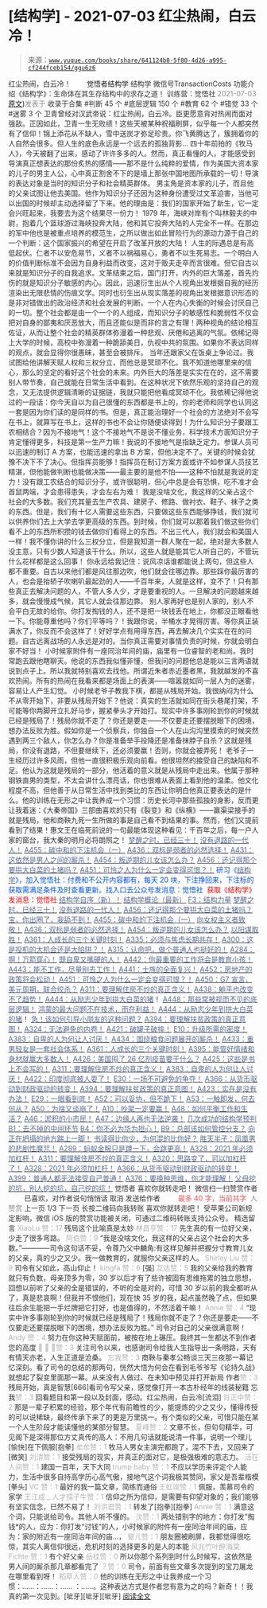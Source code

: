 # [结构学] - 2021-07-03 红尘热闹，白云冷！

> 来源：[`www.yuque.com/books/share/641124b8-5f80-4d26-a995-cf244fceb154/ggu6z6`](https://www.yuque.com/books/share/641124b8-5f80-4d26-a995-cf244fceb154/ggu6z6)

<ne-p id="520f42f3293818f927861ebbd5b15da4_p_0" data-lake-id="520f42f3293818f927861ebbd5b15da4_p_0"><ne-text id="u93e38948" style="color: rgb(51, 51, 51);">红尘热闹，白云冷！</ne-text></ne-p> <ne-p id="fdcf1675bcb22cd400b912ce91467c06" data-lake-id="fdcf1675bcb22cd400b912ce91467c06"><ne-text id="u0e02b197" ne-fontsize="12" style="color: rgb(255, 255, 255);">原创</ne-text><ne-text id="ufd4fb04e" ne-fontsize="14">觉悟者</ne-text><ne-text id="u2f5a7e17" ne-fontsize="14">结构学</ne-text></ne-p> <ne-p id="88a5de47ecf808bd52c6c67ebd8aa04f" data-lake-id="88a5de47ecf808bd52c6c67ebd8aa04f"><ne-text id="u0f096fe6" ne-fontsize="14" ne-bold="true" style="color: rgb(51, 51, 51);">结构学</ne-text></ne-p> <ne-p id="96d5422ac710a57130a236dba255f62e" data-lake-id="96d5422ac710a57130a236dba255f62e"><ne-text id="u0d457d01" ne-fontsize="14" style="color: rgb(51, 51, 51);">微信号</ne-text><ne-text id="u1f6e506d" ne-fontsize="14" style="color: rgb(51, 51, 51);">TransactionCosts</ne-text></ne-p> <ne-p id="3904be30d71b7275fd6dc577da3cab6a" data-lake-id="3904be30d71b7275fd6dc577da3cab6a"><ne-text id="uaf566292" ne-fontsize="14" style="color: rgb(51, 51, 51);">功能介绍</ne-text><ne-text id="u2de9e3f1" ne-fontsize="14" style="color: rgb(51, 51, 51);">《结构学》：生命体在其生存结构中的求存之道！ 训练营：觉悟社</ne-text></ne-p> <ne-p id="1928622b450b903be51f8e2c25ae2fb3" data-lake-id="1928622b450b903be51f8e2c25ae2fb3"><ne-text id="u24841b1b" style="color: rgb(140, 140, 140);">2021-07-03</ne-text>[<ne-text id="ue46ed0bc" ne-fontsize="14">原文</ne-text>](https://mp.weixin.qq.com/s?__biz=MzIzMDYwOTM0Mg==&mid=2247485933&idx=1&sn=4af8cce96455187fa44766d7ebc13564&chksm=e8b1913cdfc6182a4c8b93420cc1ebd02213e3404a8011d657068812a5709db7f5ec7a4463a3#rd))<ne-text id="ubc5f0ec2" ne-fontsize="14" style="color: rgb(140, 140, 140);">发表于</ne-text></ne-p> <ne-p id="4041990b215a5fa74c6abe6398586466" data-lake-id="4041990b215a5fa74c6abe6398586466"><ne-text id="u280ec8cb" style="color: rgb(51, 51, 51);">收录于合集</ne-text></ne-p> <ne-p id="745397a3a1cae686900fa75b40baa00d" data-lake-id="745397a3a1cae686900fa75b40baa00d"><ne-text id="uc7be68db" style="color: rgb(51, 51, 51);">#判断 45 个</ne-text></ne-p> <ne-p id="9ba857755da535d52c6c53153b11f17a" data-lake-id="9ba857755da535d52c6c53153b11f17a"><ne-text id="uf6f21a15" style="color: rgb(51, 51, 51);">#底层逻辑 150 个</ne-text></ne-p> <ne-p id="7f6ac71641c7265739a89a3b75ba21c0" data-lake-id="7f6ac71641c7265739a89a3b75ba21c0"><ne-text id="u5f2381ab" style="color: rgb(51, 51, 51);">#教育 62 个</ne-text></ne-p> <ne-p id="8577f45f3d32723ebfa40dac27d2aff5" data-lake-id="8577f45f3d32723ebfa40dac27d2aff5"><ne-text id="ub98a654b" style="color: rgb(51, 51, 51);">#错觉 33 个</ne-text></ne-p> <ne-p id="8f66217c554dfefdc33e0000d5f8a4b4" data-lake-id="8f66217c554dfefdc33e0000d5f8a4b4"><ne-text id="ub0f11b92" style="color: rgb(51, 51, 51);">#迷雾 3 个</ne-text></ne-p> <ne-p id="cc2fa1a06fb2fbe731dc05caf23a2f18" data-lake-id="cc2fa1a06fb2fbe731dc05caf23a2f18"><ne-text id="ucc5dee86" style="color: rgb(47, 48, 52);">卫青曾经对汉武帝说：红尘热闹，白云冷。臣更愿意背对热闹而面对强敌。正因如此，卫青一生无败绩！这些天被某种祝福刷屏，似乎每一个人都突然有了信仰！锦上添花从不缺人，雪中送炭才弥足珍贵。你飞黄腾达了，簇拥着你的人自然会很多。但人生的底色永远是一个远去的孤独背影…</ne-text></ne-p> <ne-p id="d13d127245e29d8377c78a79cfd55678" data-lake-id="d13d127245e29d8377c78a79cfd55678"><ne-text id="ub2dd8842" style="color: rgb(47, 48, 52);">四十年前拍的《</ne-text><ne-text id="u5f19efc6" style="color: rgb(51, 51, 51);">牧马人</ne-text><ne-text id="u2cdae671" style="color: rgb(47, 48, 52);">》，今天被翻了出来，感动了许许多多的人。然而，真正看懂的人，才能感受到导演真正想表达的那份炙热的感情——那不是什么纯粹的爱情，作为美国大资本家的儿子的男主人公，心中真正割舍不下的是墙上那张中国地图所承载的一切！导演的表达对象是当时的知识分子和社会精英群体。</ne-text></ne-p> <ne-p id="099808492b5a0706d59ab9e8de1b3c77" data-lake-id="099808492b5a0706d59ab9e8de1b3c77"><ne-text id="u92c37e95" style="color: rgb(47, 48, 52);">男主角是资本家的儿子，而且他的父亲试图让他去美国。他作为知识分子还因为这种身份遭受过文革迫害，当他可以出国的时候却主动选择留了下来。他的理由是：我们的国家开始了新生，它一定会兴旺起来，我要去为这个结果尽一份力！</ne-text></ne-p> <ne-p id="ca8ddc56db3d5afbf0d8a717a01987db" data-lake-id="ca8ddc56db3d5afbf0d8a717a01987db"><ne-text id="uc89d0b08" style="color: rgb(47, 48, 52);">1979 年，海峡对岸有个叫林毅夫的中尉，抱着几个篮球游过海峡投奔大陆，他和其它投奔大陆的人完全不一样。在那边的军中他也是被重点培养的模范生，之所以做出如此冒险行为的源动力源于自己的一个判断：这个国家振兴的希望在开启了改革开放的大陆！</ne-text></ne-p> <ne-p id="2d7a6b809312100fcaf263cc428ca367" data-lake-id="2d7a6b809312100fcaf263cc428ca367"><ne-text id="u8cb34ecc" style="color: rgb(47, 48, 52);">人生的际遇总是有高低起伏。仁者不以安危易节，义者不以祸福易心，勇者不以生死易志。一个明白人的价值判断标准不会因为自身利益而改变，这对于贩夫走卒而言很难。但它自古以来就是知识分子的自我追求。文革结束之后，国门打开，内外的巨大落差，首先灼伤的就是知识分子敏感的内心。因此，迅速衍生出从个人视角出发根据自我的经历渲染出无限悲情的伤痕文学。同时也衍生出从现实落差的视角出发根据意识形态的是非对错做出的政治经济和社会发展的判断。一个人在内心失衡的时候会讨厌自己的一切。整个社会都是由一个一个的人组成，而知识分子的敏感性和脆弱性不仅会把对自身的鄙夷和厌恶放大，而且还能似是而非的言之有理！两种视角的结论相互佐证，从而让整个社会的精英群体弥漫着一种悲观、厌倦和逃离的气氛。依稀记得上大学的时候，高校中弥漫着一种跪舔美日，仇视中共的氛围。如果你不表达同样的观点，就会显得你很愚昧，甚至会被排斥。</ne-text></ne-p> <ne-p id="996d0bc2d33f578aade9a5c4ceefa17f" data-lake-id="996d0bc2d33f578aade9a5c4ceefa17f"><ne-text id="u957d02de" style="color: rgb(47, 48, 52);">当年还跟家父在饭桌上争论过。我试图给他讲解天赋人权和三权分立，而他总是冥顽不化。我不知道他哪里来的信心，那么的坚定的看好这个社会的未来。内外巨大的落差是实实在在的，这不需要别人带节奏，自己就能在日常生活中看到。在这种状况下依然乐观的坚持自己的观念，又无法提供逻辑清晰的证据链，我就只能把他看成冥顽不化。我依稀记得他说过的一段话：你今天自以为自己很懂的东西都是书上的，你的老师和同学也认同这一套是因为你们读的是同样的书。但是，真正能治理好一个社会的方法绝对不会写在书上，就算写在书上，这样的书也不会让你随便读得到！为什么知识分子要跟工农相结合？因为不接地气！这个不接地气不是说不懂业务，科学技术方面知识分子肯定懂得更多，科技是第一生产力嘛！我说的不接地气是指缺乏定力。参谋人员可以迅速的制订 A 方案，也能迅速的拿出 B 方案，但他决定不了。关键的时候会犹豫不决下不了决心。但指挥员能够！指挥员在制订方案方面或许不如参谋人员技艺精湛，但他能做判断也能做决策——最主要的是他不怕——这种不怕就是我说的定力！没有跟工农结合的知识分子，或许很聪明，但心中总是会有恐惧，吃不准才会首鼠两端，才会患得患失，才会左右为难！</ne-text></ne-p> <ne-p id="b3e726dc13edaf7ea1a60e273555a11d" data-lake-id="b3e726dc13edaf7ea1a60e273555a11d"><ne-text id="u8e468d6d" style="color: rgb(47, 48, 52);">我是没啥文化，我这样的父亲占这个社会的大多数。我们充其量去生产农具、建房子、修路、做衬衣、鞋子、袜子之类的东西。但是，我们有十亿人需要这些东西，只要做这些东西能够挣钱，我们就可以供养你们去上大学去学更高级的东西。到时候，你们就可以那着我们做这些你们看不上的东西所积攒的钱去做你们看得上的东西。不出三代人，我们就会和美国人一样！我不懂你讲的什么三权分立，但是我知道一群人聚在一起，绝对是大多数人没主意，只有少数人知道该干什么。所以，这些人就是能其它人听自己的，不管玩什么花样都是这么回事！</ne-text></ne-p> <ne-p id="5eed12f442bf465f09a5029590cf082b" data-lake-id="5eed12f442bf465f09a5029590cf082b"><ne-text id="u7a318dd0" style="color: rgb(47, 48, 52);">你永远给我记住：说风凉话谁都能说上两句，但这些人都不重要。自古以来他们都是风往那边吹，他们就会往哪边靠。那些踩你最厉害的人，也会是抬轿子吹喇叭最起劲的人——千百年来，人就是这样，变不了！只有那些真正去解决问题的人，不管人多人少，才是要重视的人。一旦解决的问题越来越多，就会慢慢成气候，其它人就会往那边靠。</ne-text></ne-p> <ne-p id="2cf0e5cab8680efc97220aaee12e082c" data-lake-id="2cf0e5cab8680efc97220aaee12e082c"><ne-text id="u0d44d296" style="color: rgb(47, 48, 52);">别人家再好也是别人家的，别人不会平白无故的给你。你打发掏钱的人，还不是把一块钱丢在地上，你都没正眼看他一下。你能尊重他吗？你们平等吗？！我跟你说，半桶水才晃得厉害。等你真正装满水了，你反而不会这样了！好好学点有用得东西，再去解决几个实实在在的问题。自古远离战场的人永远是对的。当你真正需要对事情负责的时候，你就会明白家不好当！</ne-text></ne-p> <ne-p id="fd432d4a33e032132190297f7a7d3eb6" data-lake-id="fd432d4a33e032132190297f7a7d3eb6"><ne-text id="u97f7052f" style="color: rgb(47, 48, 52);">小时候家附件有一座同治年间的庙，庙里有一位睿智的老和尚。我时常跑去跟他瞎聊天。他说的东西我似懂非懂，但我问的问题他总是能以三言两语就说到点子上。所以我就特别喜欢去找他。所谓近朱者赤近墨者黑，我就越发的不喜欢热闹。所有的热闹在我看来都是场面上的表演——喧嚣就如同一层人为的迷雾，容易让人产生幻觉。</ne-text></ne-p> <ne-p id="9484b8dfdcf3cb961d23e35fdade9d97" data-lake-id="9484b8dfdcf3cb961d23e35fdade9d97"><ne-text id="ue2c5f679" style="color: rgb(47, 48, 52);">小时候老爷子教我下棋，都是从残局开始。我很纳闷为什么不从零开始下，非要从残局开始下？他说：真实的生活就如同在街头巷尾打架，不可能等你两脚开立扎好马步，握紧拳头才开始打。现实中许多事刚轮到你的时候就已经是残局了！残局你就不走了？你还是要走——不仅要走还要摆脱眼下的困境，想办法反败为胜。假如你是一个侦察兵，你独自一个人在山沟沟里摸索的时候突然遇到两三个敌人，你怎么办？你是准备举手投降还是准备抹脖子自杀？这就是残局，你没有退路，不但要继续下，还必须要赢！否则，你就会被弄死！</ne-text></ne-p> <ne-p id="c16b49b1c00517702b937ee011124556" data-lake-id="c16b49b1c00517702b937ee011124556"><ne-text id="u677e5656" style="color: rgb(47, 48, 52);">老爷子一生经历过许多风雨，但他一直很积极乐观向前看。他很坦然的接受自己的缺陷和不足。他认为这就是残局的一部分，他活着的意义就是从残局中走出来。他属于那种钢铁直男的类型，不太会讲什么漂亮话，你也很难从表面上看到他的温柔。他文化程度不高，但他善于从日常生活中找到类比的东西让你明白他真正要表达的是什么。他的训练在无形之中让我养成一个习惯：历史长河中那些孤独的身影，反而更让我着迷：《大秦帝国》三部曲喜欢的只有《裂变》和《纵横》——赢渠梁接手的就是残局，他和商鞅九死一生所做的事是自己看不到结果的事。然而，他们又提前看到了结果！惠文王在临死前说的一句最能体现这种看见：千百年之后，每一户人家的窗台，我大秦的明月必将朗照之！</ne-text></ne-p> <ne-p id="3b14053ad07e8d522006eefaf1a6814f" data-lake-id="3b14053ad07e8d522006eefaf1a6814f">[<ne-text id="ue0350f00" ne-bold="true" style="color: rgb(87, 107, 149);">梦醒之时，已经三十！</ne-text>](http://mp.weixin.qq.com/s?__biz=MzIzMDYwOTM0Mg==&mid=2247484378&idx=1&sn=e3a058584a13d7a5267315113964280d&chksm=e8b19b0bdfc6121df4af4b77d2d826fd0f4132ccfdee48132ce8cf86eb1ba45b898be83d1dc7&scene=21#wechat_redirect)</ne-p> <ne-p id="4bccba2eb9c202aba6d59071865ce1e3" data-lake-id="4bccba2eb9c202aba6d59071865ce1e3">[<ne-text id="u8f0deb05" ne-bold="true" style="color: rgb(87, 107, 149);">没有退路的一代人！</ne-text>](http://mp.weixin.qq.com/s?__biz=MzAxNDk1NjI2Mw==&mid=2247486533&idx=1&sn=a0d5cce0656aad467148e0642eb85a00&chksm=9b8a2fcdacfda6db79857186e953a089baf1fb678b2b071cf101c5a26e7fb9768474c94243ca&scene=21#wechat_redirect)</ne-p> <ne-p id="17611f14ac643fd5af8086667f1da2d4" data-lake-id="17611f14ac643fd5af8086667f1da2d4">[<ne-text id="u5808fbfb" ne-bold="true" style="color: rgb(87, 107, 149);">A455：碳中和的下注机会（一）</ne-text>](http://mp.weixin.qq.com/s?__biz=MzIzMDYwOTM0Mg==&mid=2247485919&idx=1&sn=d22bc163774f121a3160c796b79c6e08&chksm=e8b1910edfc61818826929c8e3c58a2edb1e0b113dbda69b8d69d154b36814292142f6602b56&scene=21#wechat_redirect)</ne-p> <ne-p id="21d3900ec5c6a907205a867e72ff861e" data-lake-id="21d3900ec5c6a907205a867e72ff861e">[<ne-text id="u5a33dc54" style="color: rgb(87, 107, 149);">A436：双标是弱者的必然选择！</ne-text>](http://mp.weixin.qq.com/s?__biz=MzIzMDYwOTM0Mg==&mid=2247485909&idx=1&sn=c64a96a6f11c7ff756ce005441035200&chksm=e8b19104dfc61812546950789d22fe83ba04b34c72337fb6dc6041ec4dfa6c2c9ec3005f80c5&scene=21#wechat_redirect)</ne-p> <ne-p id="e86247a881058c019ad8ff8bfffe8176" data-lake-id="e86247a881058c019ad8ff8bfffe8176">[<ne-text id="u076345a5" style="color: rgb(87, 107, 149);">A431：这依然是男人之间的厮杀！</ne-text>](http://mp.weixin.qq.com/s?__biz=MzIzMDYwOTM0Mg==&mid=2247485701&idx=1&sn=571c99a3870dffc7743e8eef31f21412&chksm=e8b191d4dfc618c29429d8a6ed6d0b9e7a8f0b9224aa332f9c996f4869c95ef44aabf3896670&scene=21#wechat_redirect)</ne-p> <ne-p id="a42a74c6a90bb968f704922d9ee69b26" data-lake-id="a42a74c6a90bb968f704922d9ee69b26">[<ne-text id="u0f3db957" style="color: rgb(87, 107, 149);">A454：叛逆期的儿女该怎么办？</ne-text>](http://mp.weixin.qq.com/s?__biz=MzIzMDYwOTM0Mg==&mid=2247485905&idx=1&sn=5bc216c1efbdd63a5427f2e8f14a05aa&chksm=e8b19100dfc61816cac6fa6803bd12ed6e4b5b17b041fe881287977fe3d5777be9be650b1929&scene=21#wechat_redirect)</ne-p> <ne-p id="cc4d3b46408067aa2ec3d033eee5fddf" data-lake-id="cc4d3b46408067aa2ec3d033eee5fddf">[<ne-text id="u11b0eebe" ne-bold="true" style="color: rgb(87, 107, 149);">A456：还记得那个要拱大白菜的土猪吗？</ne-text>](http://mp.weixin.qq.com/s?__biz=MzIzMDYwOTM0Mg==&mid=2247485924&idx=1&sn=b45719fc6478b23aed980b6a6247c001&chksm=e8b19135dfc61823995ba6365171503f43240830eb72900ab37722e8c862dca2e474964d3573&scene=21#wechat_redirect)</ne-p> <ne-p id="f26d0f75e843445f75752f653b801133" data-lake-id="f26d0f75e843445f75752f653b801133">[<ne-text id="u44c56479" ne-bold="true" style="color: rgb(87, 107, 149);">A451：可怜之人为什么一定会变得可恨？！</ne-text>](http://mp.weixin.qq.com/s?__biz=MzIzMDYwOTM0Mg==&mid=2247485857&idx=1&sn=75866aff662c66a186e00a3a47086161&chksm=e8b19170dfc6186673189998e7a84d6dde4c85002650674bfd113b5384ae24088f9a46fd11ae&scene=21#wechat_redirect)</ne-p> <ne-p id="b53770881356b78f13115845c1b58102" data-lake-id="b53770881356b78f13115845c1b58102"><ne-text id="ue4b6b3c2" ne-bold="true" style="color: rgb(0, 82, 255);">研习《</ne-text>[<ne-text id="u1c925ebb" ne-bold="true" style="color: rgb(87, 107, 149);">结构学</ne-text>](https://mp.weixin.qq.com/mp/appmsgalbum?action=getalbum&album_id=1318317199878225920&__biz=MzAxNDk1NjI2Mw==#wechat_redirect)<ne-text id="u06b15c46" ne-bold="true" style="color: rgb(0, 82, 255);">》，加入觉悟社：付费和不公开内容都有，每天 20 块，下注挣回来，下注标的获取需满足条件及时查看更新。</ne-text><ne-text id="uf01d2c1e" style="color: rgb(0, 82, 255);">找入口去公众号发消息：觉悟社 </ne-text></ne-p> <ne-p id="6af4fac0a19bd4fe6e96e87c5aa494e7" data-lake-id="6af4fac0a19bd4fe6e96e87c5aa494e7"><ne-text id="u22060553" style="color: rgb(255, 0, 0);">获取《结构学》发消息</ne-text><ne-text id="u0dba89c7" ne-bold="true" style="color: rgb(255, 0, 0);">：觉悟社</ne-text></ne-p>  <ne-p id="677eb278759e2f85a1734b2785a7ed9c" data-lake-id="677eb278759e2f85a1734b2785a7ed9c"><ne-card data-card-name="image" data-card-type="inline" id="qlG7O" data-event-boundary="card" style="color: rgb(51, 51, 51);"><ne-p id="6d166b5f671d9c0749bde2ad5765b5a5" data-lake-id="6d166b5f671d9c0749bde2ad5765b5a5">[<ne-text id="u3675e291" ne-bold="true" style="color: rgb(87, 107, 149);">结构学自序（新）！</ne-text>](http://mp.weixin.qq.com/s?__biz=MzIzMDYwOTM0Mg==&mid=2247485283&idx=1&sn=aa2b8554b8e5040f8f959636feaa06a3&chksm=e8b19fb2dfc616a430aa381b8da0815311244e694a69809cd92d0602ac34cfe5f1f419b3745e&scene=21#wechat_redirect)</ne-p> <ne-p id="2dded67ba210f899d54e672bac095798" data-lake-id="2dded67ba210f899d54e672bac095798">[<ne-text id="ue05d54fb" ne-bold="true" style="color: rgb(87, 107, 149);">结构学概论（最新）</ne-text>](http://mp.weixin.qq.com/s?__biz=MzAxNDk1NjI2Mw==&mid=2247485167&idx=1&sn=d5e962eff4a8e9770c83bc87d19d07f3&chksm=9b8a2567acfdac7154f7a62996dca874e5d186b44f3d120dcb633760318788c42d304e325313&scene=21#wechat_redirect)</ne-p> <ne-p id="530290c8dc431391fe2ed6176ca598e3" data-lake-id="530290c8dc431391fe2ed6176ca598e3">[<ne-text id="u3b118a5f" ne-bold="true" style="color: rgb(87, 107, 149);">F3：结构力量</ne-text>](http://mp.weixin.qq.com/s?__biz=MzAxNDk1NjI2Mw==&mid=2247484256&idx=1&sn=f10d9c530bfd6ea08b25d4bec657c13a&chksm=9b8a20e8acfda9fee057f2df26790f905c898132cac91d833d14e636edb00c20514d63189a88&scene=21#wechat_redirect)</ne-p> <ne-p id="d8c79a96c20832c6f7eb0dd1617fcced" data-lake-id="d8c79a96c20832c6f7eb0dd1617fcced">[<ne-text id="u98ee19ee" ne-bold="true" style="color: rgb(87, 107, 149);">梦醒之时，已经三十！</ne-text>](http://mp.weixin.qq.com/s?__biz=MzIzMDYwOTM0Mg==&mid=2247484378&idx=1&sn=e3a058584a13d7a5267315113964280d&chksm=e8b19b0bdfc6121df4af4b77d2d826fd0f4132ccfdee48132ce8cf86eb1ba45b898be83d1dc7&scene=21#wechat_redirect)</ne-p> <ne-p id="582c3596645615c6f5fd7e9b3eb0c2d6" data-lake-id="582c3596645615c6f5fd7e9b3eb0c2d6">[<ne-text id="ub827e666" ne-bold="true" style="color: rgb(87, 107, 149);">没有退路的一代人！</ne-text>](http://mp.weixin.qq.com/s?__biz=MzAxNDk1NjI2Mw==&mid=2247486533&idx=1&sn=a0d5cce0656aad467148e0642eb85a00&chksm=9b8a2fcdacfda6db79857186e953a089baf1fb678b2b071cf101c5a26e7fb9768474c94243ca&scene=21#wechat_redirect)</ne-p> <ne-p id="f465782036c567174a0a6f2f59ac44b6" data-lake-id="f465782036c567174a0a6f2f59ac44b6">[<ne-text id="u0e753fb0" ne-bold="true" style="color: rgb(87, 107, 149);">A456：还记得那个要拱大白菜的土猪吗？</ne-text>](http://mp.weixin.qq.com/s?__biz=MzIzMDYwOTM0Mg==&mid=2247485924&idx=1&sn=b45719fc6478b23aed980b6a6247c001&chksm=e8b19135dfc61823995ba6365171503f43240830eb72900ab37722e8c862dca2e474964d3573&scene=21#wechat_redirect)</ne-p> <ne-p id="4a372d7183adf1bbd12a79dc496042e1" data-lake-id="4a372d7183adf1bbd12a79dc496042e1">[<ne-text id="udcf79d9e" ne-bold="true" style="color: rgb(87, 107, 149);">宝，你出圈了，我舔不到！</ne-text>](http://mp.weixin.qq.com/s?__biz=MzIzMDYwOTM0Mg==&mid=2247485866&idx=1&sn=17021a896b92b688d8bc32f60a0cda2b&chksm=e8b1917bdfc6186d35480c2d07099ae79b8303c2ca16be1326f73779c3deab43245fb2e83fe7&scene=21#wechat_redirect)</ne-p> <ne-p id="79dccafa7b581e2ec700fb53ef612eb5" data-lake-id="79dccafa7b581e2ec700fb53ef612eb5">[<ne-text id="u92998a94" ne-bold="true" style="color: rgb(87, 107, 149);">A455：碳中和的下注机会（一）</ne-text>](http://mp.weixin.qq.com/s?__biz=MzIzMDYwOTM0Mg==&mid=2247485919&idx=1&sn=d22bc163774f121a3160c796b79c6e08&chksm=e8b1910edfc61818826929c8e3c58a2edb1e0b113dbda69b8d69d154b36814292142f6602b56&scene=21#wechat_redirect)</ne-p> <ne-p id="d5b11a503092477994b36a7a5da3a346" data-lake-id="d5b11a503092477994b36a7a5da3a346">[<ne-text id="u42b6ef2f" style="color: rgb(87, 107, 149);">向女权主义者致敬！</ne-text>](http://mp.weixin.qq.com/s?__biz=MzIzMDYwOTM0Mg==&mid=2247485914&idx=1&sn=cb260e0cec6b1e24661013278d412581&chksm=e8b1910bdfc6181d9f5f293493e2505dcec25647d0521d5ec62f92be5e32c04d0927583b6eb1&scene=21#wechat_redirect)</ne-p> <ne-p id="2da90619d0f411787653a1f71296b661" data-lake-id="2da90619d0f411787653a1f71296b661">[<ne-text id="uc98c259f" ne-bold="true" style="color: rgb(87, 107, 149);">A436：双标是弱者的必然选择！</ne-text>](http://mp.weixin.qq.com/s?__biz=MzIzMDYwOTM0Mg==&mid=2247485909&idx=1&sn=c64a96a6f11c7ff756ce005441035200&chksm=e8b19104dfc61812546950789d22fe83ba04b34c72337fb6dc6041ec4dfa6c2c9ec3005f80c5&scene=21#wechat_redirect)</ne-p> <ne-p id="f046b2163fbc090b313590824837c78c" data-lake-id="f046b2163fbc090b313590824837c78c">[<ne-text id="u5a674310" ne-bold="true" style="color: rgb(87, 107, 149);">A454：叛逆期的儿女该怎么办？</ne-text>](http://mp.weixin.qq.com/s?__biz=MzIzMDYwOTM0Mg==&mid=2247485905&idx=1&sn=5bc216c1efbdd63a5427f2e8f14a05aa&chksm=e8b19100dfc61816cac6fa6803bd12ed6e4b5b17b041fe881287977fe3d5777be9be650b1929&scene=21#wechat_redirect)</ne-p> <ne-p id="61895928161db0551958e71b71d3a46c" data-lake-id="61895928161db0551958e71b71d3a46c">[<ne-text id="u7afd3263" style="color: rgb(87, 107, 149);">以阳谋取胜！</ne-text>](http://mp.weixin.qq.com/s?__biz=MzIzMDYwOTM0Mg==&mid=2247485898&idx=1&sn=6bbdb42cc47c608648069f45e58facc9&chksm=e8b1911bdfc6180d7d00fe8bce77e4ffc5823575bcbd15a413e612eaf929d0ffa3ccff072672&scene=21#wechat_redirect)</ne-p> <ne-p id="d303ff112c0e33a98681037731f351d3" data-lake-id="d303ff112c0e33a98681037731f351d3">[<ne-text id="u355ea29e" ne-bold="true" style="color: rgb(87, 107, 149);">A361：人成长的三个关键时刻！</ne-text>](http://mp.weixin.qq.com/s?__biz=MzAxNDk1NjI2Mw==&mid=2247486472&idx=1&sn=8b46d73659ff81e3d7bd544e1718a94f&chksm=9b8a2f80acfda69601b059cb0180f8841eda098200c32c84ad6430bb8fbe33a9021fa7890344&scene=21#wechat_redirect)</ne-p> <ne-p id="38143297202890caad57b5e6fefc9b7f" data-lake-id="38143297202890caad57b5e6fefc9b7f">[<ne-text id="u349607c7" ne-bold="true" style="color: rgb(87, 107, 149);">A335：必须与焦虑长期共存！</ne-text>](http://mp.weixin.qq.com/s?__biz=MzIzMDYwOTM0Mg==&mid=2247485165&idx=1&sn=f3f0957c63fa549b288f00c8b117162e&chksm=e8b19e3cdfc6172a188000afd2b522144a04ba774169824cad2067d93b5365537ff0644f6b9f&scene=21#wechat_redirect)</ne-p> <ne-p id="2f6df9319694685dce75b75fdf0bb5aa" data-lake-id="2f6df9319694685dce75b75fdf0bb5aa">[<ne-text id="u2f4183ff" ne-bold="true" style="color: rgb(87, 107, 149);">A300：这是投机的大机会还是大陷阱？！</ne-text>](http://mp.weixin.qq.com/s?__biz=MzIzMDYwOTM0Mg==&mid=2247484882&idx=1&sn=b103029f41e3aede94e1a45d035cd9ac&chksm=e8b19d03dfc614153863f37ca3f9204b451e2c02ad5ca8680c120e2458e628e5329c76b2d42c&scene=21#wechat_redirect)</ne-p> <ne-p id="4dce4e743f7e39b773421247a2d58738" data-lake-id="4dce4e743f7e39b773421247a2d58738">[<ne-text id="u9c227cbc" style="color: rgb(87, 107, 149);">A315：认命吧，做个普通人也挺好的！</ne-text>](http://mp.weixin.qq.com/s?__biz=MzIzMDYwOTM0Mg==&mid=2247485008&idx=1&sn=bcaf70c42d4676c8f69de9f9ead1e495&chksm=e8b19e81dfc617973ba40200519407186760e32843fc6f379020da6160b0ba89870dadcae5fa&scene=21#wechat_redirect)</ne-p> <ne-p id="163648ed72029c843872044ffdc1a83e" data-lake-id="163648ed72029c843872044ffdc1a83e">[<ne-text id="u64eb5048" ne-bold="true" style="color: rgb(87, 107, 149);">A284：啊！万箭穿心！</ne-text>](http://mp.weixin.qq.com/s?__biz=MzAxNDk1NjI2Mw==&mid=2247486135&idx=1&sn=e950149b9b9147e9199cfc6093605950&chksm=9b8a293facfda029419b911d4b4fa91c73bbaf695b206df2cf15124d843f4bf4b80673baa394&scene=21#wechat_redirect)</ne-p> <ne-p id="0c63034abbaf06e2e9eba8be25bbcc33" data-lake-id="0c63034abbaf06e2e9eba8be25bbcc33">[<ne-text id="u13cdf926" style="color: rgb(87, 107, 149);">既自卑又嘴硬的人！</ne-text>](http://mp.weixin.qq.com/s?__biz=MzIzMDYwOTM0Mg==&mid=2247485900&idx=1&sn=83acf7157f70f8b8c8273b219807a94d&chksm=e8b1911ddfc6180be47d50c72991aa419968bafed332484fd251732e325037be0b449e32378d&scene=21#wechat_redirect)</ne-p> <ne-p id="53bf66f9be5becf9d3d024b750439fd1" data-lake-id="53bf66f9be5becf9d3d024b750439fd1">[<ne-text id="u34d1f953" ne-bold="true" style="color: rgb(87, 107, 149);">A442：你最重要的工作将会是教育小孩！</ne-text>](http://mp.weixin.qq.com/s?__biz=MzIzMDYwOTM0Mg==&mid=2247485779&idx=1&sn=f153b62e5332b3f7782e66397b484a64&chksm=e8b19182dfc61894b905635022963da04b534bd84752f0ae4864b60e4655fc22db99841ce47c&scene=21#wechat_redirect)</ne-p> <ne-p id="a9e73726f46422d119e563ca477ad2b4" data-lake-id="a9e73726f46422d119e563ca477ad2b4">[<ne-text id="u1bf9941b" ne-bold="true" style="color: rgb(87, 107, 149);">A443：能不工作，尽量别去工作！</ne-text>](http://mp.weixin.qq.com/s?__biz=MzIzMDYwOTM0Mg==&mid=2247485773&idx=1&sn=53ef33f06482c86688f789e66dc60694&chksm=e8b1919cdfc6188ae7e40e10857a7661c927157293a294000b30c49c7699d210248718ea9315&scene=21#wechat_redirect)</ne-p> <ne-p id="d754318bcb46dd6e979160635834cf39" data-lake-id="d754318bcb46dd6e979160635834cf39">[<ne-text id="ud8b7893d" ne-bold="true" style="color: rgb(87, 107, 149);">A441：士族的全面复兴！</ne-text>](http://mp.weixin.qq.com/s?__biz=MzIzMDYwOTM0Mg==&mid=2247485889&idx=1&sn=471645e27827f7e022e91d5f71b65056&chksm=e8b19110dfc61806d3c5802396a2a46b1482e16021d034ff9b80e4c2ac2deb463a92ef7de171&scene=21#wechat_redirect)</ne-p> <ne-p id="d9ec0ac69744cb58847344a71c4c8f44" data-lake-id="d9ec0ac69744cb58847344a71c4c8f44">[<ne-text id="u1b46ed1a" ne-bold="true" style="color: rgb(87, 107, 149);">A452：房地产的政策将会松动！</ne-text>](http://mp.weixin.qq.com/s?__biz=MzIzMDYwOTM0Mg==&mid=2247485878&idx=1&sn=4734a99c9336a27d5f802e5ba2495648&chksm=e8b19167dfc618718c2197c8c2b5ad15d0750193a5007806c490b9daf505f1b36f08c5f4d574&scene=21#wechat_redirect)</ne-p> <ne-p id="80ce40f8cf1d5c921827a07454b86c90" data-lake-id="80ce40f8cf1d5c921827a07454b86c90">[<ne-text id="uc6b2a3e7" ne-bold="true" style="color: rgb(87, 107, 149);">A451：可怜之人为什么一定会变得可恨？！</ne-text>](http://mp.weixin.qq.com/s?__biz=MzIzMDYwOTM0Mg==&mid=2247485857&idx=1&sn=75866aff662c66a186e00a3a47086161&chksm=e8b19170dfc6186673189998e7a84d6dde4c85002650674bfd113b5384ae24088f9a46fd11ae&scene=21#wechat_redirect)</ne-p> <ne-p id="1a897cde09955cf0a52b97a05155d5a3" data-lake-id="1a897cde09955cf0a52b97a05155d5a3">[<ne-text id="ua7903b93" ne-bold="true" style="color: rgb(87, 107, 149);">A450：G7 宣言，美元周期，联合绞杀？</ne-text>](http://mp.weixin.qq.com/s?__biz=MzIzMDYwOTM0Mg==&mid=2247485852&idx=1&sn=7b9112d33031e09eae8e3591a6813a3f&chksm=e8b1914ddfc6185b5b91dfd07067729c91349366d409edca7395f9bb3f2fceb656e9e4be6a6f&scene=21#wechat_redirect)</ne-p> <ne-p id="3d7e1cb093491f510d9e43f5e2f6249e" data-lake-id="3d7e1cb093491f510d9e43f5e2f6249e">[<ne-text id="u791a40ac" ne-bold="true" style="color: rgb(87, 107, 149);">A311：要理解住房不炒的真正含义！</ne-text>](http://mp.weixin.qq.com/s?__biz=MzIzMDYwOTM0Mg==&mid=2247484959&idx=1&sn=090583ec50bfd9febec1de463c2672f6&chksm=e8b19ecedfc617d8629080f6745c8de013cfe875de26eef6767b2d5c10782650223ed15f807b&scene=21#wechat_redirect)</ne-p> <ne-p id="a2c72cc2b835be382dc1575876773fc5" data-lake-id="a2c72cc2b835be382dc1575876773fc5">[<ne-text id="u751a5288" ne-bold="true" style="color: rgb(87, 107, 149);">A438：躺平也改变不了趋势！</ne-text>](http://mp.weixin.qq.com/s?__biz=MzIzMDYwOTM0Mg==&mid=2247485741&idx=1&sn=4bf64e053a2548715f7fb81cf973ee72&chksm=e8b191fcdfc618ea8427f2c46f7ec4bf26efa65780bcdee6666dc8ed6125843d4c3c0b8d2bf1&scene=21#wechat_redirect)</ne-p> <ne-p id="fc2754f367c043fca93e0a772231d12f" data-lake-id="fc2754f367c043fca93e0a772231d12f">[<ne-text id="uc7ca85ab" ne-bold="true" style="color: rgb(87, 107, 149);">A444：从励志少年到拱大白菜的猪</ne-text>](http://mp.weixin.qq.com/s?__biz=MzIzMDYwOTM0Mg==&mid=2247485806&idx=1&sn=d1f7b749b1abe92999db36c5e691e40a&chksm=e8b191bfdfc618a9f3080b2efea187d6757120f005b9310e5ec1af65d028bc67b6f5f864b0c9&scene=21#wechat_redirect)<ne-text id="u45380093" ne-fontsize="13" style="color: rgb(53, 53, 53);">！</ne-text></ne-p> <ne-p id="e53f8b48c7f56af730f43ad9bf33ee1b" data-lake-id="e53f8b48c7f56af730f43ad9bf33ee1b">[<ne-text id="ua838ebfa" ne-bold="true" style="color: rgb(87, 107, 149);">A448：那些常被视而不见的底层逻辑！</ne-text>](http://mp.weixin.qq.com/s?__biz=MzIzMDYwOTM0Mg==&mid=2247485830&idx=1&sn=42c85288382aacb54ef38302b619e934&chksm=e8b19157dfc61841033aa2c778fc461dd05cf91d24f4ecdc3c8e812d94251607fdb69912c08f&scene=21#wechat_redirect)</ne-p> <ne-p id="8c4ae7d6c0d6f5616f80a8b0941d1846" data-lake-id="8c4ae7d6c0d6f5616f80a8b0941d1846">[<ne-text id="u51fb9abe" style="color: rgb(87, 107, 149);">鸿蒙的最大问题不在技术，而在利益！</ne-text>](http://mp.weixin.qq.com/s?__biz=MzAxNDk1NjI2Mw==&mid=2247486796&idx=1&sn=591a27187f4cab2eee82aa35a701f128&chksm=9b8a2ec4acfda7d290f902d59d9917a34699da82a8db28c9d3fd970adeb01687a3d72a55512c&scene=21#wechat_redirect)</ne-p> <ne-p id="7f676e14b56e6a4bc18b0bf4c1fc07c5" data-lake-id="7f676e14b56e6a4bc18b0bf4c1fc07c5">[<ne-text id="u47a4714f" ne-bold="true" style="color: rgb(87, 107, 149);">A444：从励志少年到拱大白菜的猪</ne-text>](http://mp.weixin.qq.com/s?__biz=MzIzMDYwOTM0Mg==&mid=2247485806&idx=1&sn=d1f7b749b1abe92999db36c5e691e40a&chksm=e8b191bfdfc618a9f3080b2efea187d6757120f005b9310e5ec1af65d028bc67b6f5f864b0c9&scene=21#wechat_redirect)<ne-text id="uc4d8d9b8" style="color: rgb(51, 51, 51);">！</ne-text></ne-p> <ne-p id="5d7b60e2429d1a867ddbca12cb8e0ce7" data-lake-id="5d7b60e2429d1a867ddbca12cb8e0ce7">[<ne-text id="u1a5a406b" ne-bold="true" style="color: rgb(87, 107, 149);">急！该如何引导小朋友的这种问题？</ne-text>](http://mp.weixin.qq.com/s?__biz=MzIzMDYwOTM0Mg==&mid=2247485765&idx=1&sn=484dfcac75988fc41c1cc24c61986672&chksm=e8b19194dfc618829ee497890ec7e6e9eaaf0ab09472d2a8fae77940f45a093787e05feb2e12&scene=21#wechat_redirect)</ne-p> <ne-p id="717ca266699be2ad66dd009cff5f2cca" data-lake-id="717ca266699be2ad66dd009cff5f2cca">[<ne-text id="u3d1aab33" ne-bold="true" style="color: rgb(87, 107, 149);">A394：要理解扶贫政策的真正意图！</ne-text>](http://mp.weixin.qq.com/s?__biz=MzIzMDYwOTM0Mg==&mid=2247485502&idx=1&sn=fffb9911cefa626e6fbcb9c416c1eb98&chksm=e8b190efdfc619f9b0e42f3c3d5d79c17df1619bad2b1bddd6a482242b583ee46d8a79a245e6&scene=21#wechat_redirect)</ne-p> <ne-p id="25196a70308f0935942d899d98c081bd" data-lake-id="25196a70308f0935942d899d98c081bd">[<ne-text id="ucd43172f" style="color: rgb(87, 107, 149);">A324：无法避免的内卷！</ne-text>](http://mp.weixin.qq.com/s?__biz=MzAxNDk1NjI2Mw==&mid=2247486351&idx=1&sn=416223e7bbe181ac9d64767f073152d1&chksm=9b8a2807acfda11139d7bb034b96551e34563b5f21310b05ac2aa8808c12fb592aedd4ee3bf5&scene=21#wechat_redirect)</ne-p> <ne-p id="ba6e8868a52aca81d0acbcb4849d9fc1" data-lake-id="ba6e8868a52aca81d0acbcb4849d9fc1">[<ne-text id="u91cbb0d9" style="color: rgb(87, 107, 149);">A421：破罐子破摔！</ne-text>](http://mp.weixin.qq.com/s?__biz=MzAxNDk1NjI2Mw==&mid=2247486692&idx=1&sn=7a5583694f6076b2da57450d93c47456&chksm=9b8a2f6cacfda67a9cc1cee0cc003beaf5a39db506e3c5e46a37a8055efb4df1b886a0f7f9f2&scene=21#wechat_redirect)</ne-p> <ne-p id="a1573b3406d586a8b2e6d3f7f5f059f5" data-lake-id="a1573b3406d586a8b2e6d3f7f5f059f5">[<ne-text id="u2f9b6c56" ne-bold="true" style="color: rgb(87, 107, 149);">E10：升级所需的密度！</ne-text>](http://mp.weixin.qq.com/s?__biz=MzAxNDk1NjI2Mw==&mid=2247485337&idx=1&sn=e93780b3d10de5b467e71f326eb12838&chksm=9b8a2411acfdad07d858079223ba3eda77fe88caa8d769030eb67c15f5511fab584f8d1244ca&scene=21#wechat_redirect)</ne-p> <ne-p id="adaa49d2b28d98c4400df4ccf4a1c12c" data-lake-id="adaa49d2b28d98c4400df4ccf4a1c12c">[<ne-text id="u14ca74f4" ne-bold="true" style="color: rgb(87, 107, 149);">A383：自卑的人为何让人讨厌！</ne-text>](http://mp.weixin.qq.com/s?__biz=MzIzMDYwOTM0Mg==&mid=2247485464&idx=1&sn=3ebe8a620ca2e53b61b160cda3214735&chksm=e8b190c9dfc619dfcbc895f13edc437575da2071b570e6be8e772b548167103ec5885375d812&scene=21#wechat_redirect)</ne-p> <ne-p id="472f9cd50e0c46ec0da750847f807897" data-lake-id="472f9cd50e0c46ec0da750847f807897">[<ne-text id="ua1a92285" ne-bold="true" style="color: rgb(87, 107, 149);">A434：围绕粮食问题展开的厮杀！</ne-text>](http://mp.weixin.qq.com/s?__biz=MzIzMDYwOTM0Mg==&mid=2247485712&idx=1&sn=06a8ac8fb67aa21cfb543ef6eb52ceea&chksm=e8b191c1dfc618d70af6844f0bcf0210320f54551a2b7610312f0923c87276b246b6bde65be3&scene=21#wechat_redirect)</ne-p> <ne-p id="9942ce7594a5eb89344ff1d0b6c68ec3" data-lake-id="9942ce7594a5eb89344ff1d0b6c68ec3">[<ne-text id="u22cf9624" ne-bold="true" style="color: rgb(87, 107, 149);">A433：重男轻女是一套社会体系！</ne-text>](http://mp.weixin.qq.com/s?__biz=MzIzMDYwOTM0Mg==&mid=2247485706&idx=1&sn=c9d825a947ec93698b4857b27ce9c56a&chksm=e8b191dbdfc618cd8606dd7c7508ff19fa38a07b64e1a22b718ef192da8454e041494f851fc8&scene=21#wechat_redirect)</ne-p> <ne-p id="afa730633ac8913fa07d9cc29ddf5df2" data-lake-id="afa730633ac8913fa07d9cc29ddf5df2">[<ne-text id="u51c8c92b" ne-bold="true" style="color: rgb(87, 107, 149);">A361：人成长的三个关键时刻！</ne-text>](http://mp.weixin.qq.com/s?__biz=MzAxNDk1NjI2Mw==&mid=2247486472&idx=1&sn=8b46d73659ff81e3d7bd544e1718a94f&chksm=9b8a2f80acfda69601b059cb0180f8841eda098200c32c84ad6430bb8fbe33a9021fa7890344&scene=21#wechat_redirect)</ne-p> <ne-p id="ca247f736d8490ef84631611f552a804" data-lake-id="ca247f736d8490ef84631611f552a804">[<ne-text id="u48965fc8" ne-bold="true" style="color: rgb(87, 107, 149);">A395：能管好情绪和身材就赢大多数人！</ne-text>](http://mp.weixin.qq.com/s?__biz=MzIzMDYwOTM0Mg==&mid=2247485513&idx=1&sn=1d5d250c1e4db7d1b6d3072e559b4426&chksm=e8b19098dfc6198e415af60c0ba7dfa61e698a502a658c26205b2289bbd2e33502a77154c9a8&scene=21#wechat_redirect)</ne-p> <ne-p id="32e4ff4b32ef99fa2b424d144e1fb0c5" data-lake-id="32e4ff4b32ef99fa2b424d144e1fb0c5">[<ne-text id="u4aeb0fe0" ne-bold="true" style="color: rgb(87, 107, 149);">A426：美国囤了 26 亿剂疫苗要干什么？</ne-text>](http://mp.weixin.qq.com/s?__biz=MzIzMDYwOTM0Mg==&mid=2247485684&idx=1&sn=f7a41b063f0d74b99a07b1de11d44d7f&chksm=e8b19025dfc61933743640aecc59d5d8d3fc13a9be8661b521f17257c7da5744df615db58c4d&scene=21#wechat_redirect)</ne-p> <ne-p id="43b2eb68864f3d0b984ff845913112cf" data-lake-id="43b2eb68864f3d0b984ff845913112cf">[<ne-text id="uca83fbd7" ne-bold="true" style="color: rgb(87, 107, 149);">A425：这些是书上不会写的！</ne-text>](http://mp.weixin.qq.com/s?__biz=MzIzMDYwOTM0Mg==&mid=2247485662&idx=1&sn=1a8617a9ebd44891c112f3b3f6762f8a&chksm=e8b1900fdfc6191942a3ec1399a47af7cd44582c369a4e6211b0bd114d934785bf0c20fc09ab&scene=21#wechat_redirect)</ne-p> <ne-p id="f6ceae69bdb383ef4230808d2e3688a8" data-lake-id="f6ceae69bdb383ef4230808d2e3688a8">[<ne-text id="ua4d7deaf" ne-bold="true" style="color: rgb(87, 107, 149);">A311：要理解住房不炒的真正含义！</ne-text>](http://mp.weixin.qq.com/s?__biz=MzIzMDYwOTM0Mg==&mid=2247484959&idx=1&sn=090583ec50bfd9febec1de463c2672f6&chksm=e8b19ecedfc617d8629080f6745c8de013cfe875de26eef6767b2d5c10782650223ed15f807b&scene=21#wechat_redirect)</ne-p> <ne-p id="7be8d2adbff2a7b8affb06bba06b25e5" data-lake-id="7be8d2adbff2a7b8affb06bba06b25e5">[<ne-text id="ua5df18bf" ne-bold="true" style="color: rgb(87, 107, 149);">A383：自卑的人为何让人讨厌！</ne-text>](http://mp.weixin.qq.com/s?__biz=MzIzMDYwOTM0Mg==&mid=2247485464&idx=1&sn=3ebe8a620ca2e53b61b160cda3214735&chksm=e8b190c9dfc619dfcbc895f13edc437575da2071b570e6be8e772b548167103ec5885375d812&scene=21#wechat_redirect)</ne-p> <ne-p id="36d50ba0609c997bf791e08851edeae5" data-lake-id="36d50ba0609c997bf791e08851edeae5">[<ne-text id="u4d975724" ne-bold="true" style="color: rgb(87, 107, 149);">A422：印度彻底被人耍了！</ne-text>](http://mp.weixin.qq.com/s?__biz=MzIzMDYwOTM0Mg==&mid=2247485648&idx=1&sn=d81338738705a1a6477a15957d3afc27&chksm=e8b19001dfc61917b7945ec5e15bc6f5177ff942d5a65f8fc8504b26d5e5068af438af4dfc1f&scene=21#wechat_redirect)</ne-p> <ne-p id="04d91ee29acfc361ea79b20c3948a8d2" data-lake-id="04d91ee29acfc361ea79b20c3948a8d2">[<ne-text id="u06efb833" ne-bold="true" style="color: rgb(87, 107, 149);">E30：一场不可避免的争夺！</ne-text>](http://mp.weixin.qq.com/s?__biz=MzIzMDYwOTM0Mg==&mid=2247485082&idx=1&sn=c8b4d505292d900ca750fa2a4541cc88&chksm=e8b19e4bdfc6175d3ce68f21fb0530372d2723fa81da0a447f3b7e60c39e37804456fa006cab&scene=21#wechat_redirect)</ne-p> <ne-p id="f2ee52b32adfa855f9dc46101f2dbea1" data-lake-id="f2ee52b32adfa855f9dc46101f2dbea1">[<ne-text id="u59369800" ne-bold="true" style="color: rgb(87, 107, 149);">A366：从货币驱动到财政驱动的转变！</ne-text>](http://mp.weixin.qq.com/s?__biz=MzIzMDYwOTM0Mg==&mid=2247485347&idx=1&sn=a916df57ddc7230366719fbecc6c1704&chksm=e8b19f72dfc61664fd99844bfe3ffffb5d6f088807c84d99f11ddbc7410b2eed67bc4c615d53&scene=21#wechat_redirect)</ne-p> <ne-p id="bb11e8ffd283823d8da48966a3e795e5" data-lake-id="bb11e8ffd283823d8da48966a3e795e5">[<ne-text id="u4cbd8efc" ne-bold="true" style="color: rgb(87, 107, 149);">A394：要理解扶贫政策的真正意图！</ne-text>](http://mp.weixin.qq.com/s?__biz=MzIzMDYwOTM0Mg==&mid=2247485502&idx=1&sn=fffb9911cefa626e6fbcb9c416c1eb98&chksm=e8b190efdfc619f9b0e42f3c3d5d79c17df1619bad2b1bddd6a482242b583ee46d8a79a245e6&scene=21#wechat_redirect)</ne-p> <ne-p id="45f897aa394ebbba46ebfa1b3d6475fd" data-lake-id="45f897aa394ebbba46ebfa1b3d6475fd">[<ne-text id="ub73a02cc" ne-bold="true" style="color: rgb(87, 107, 149);">A423：实在是没有办法！</ne-text>](http://mp.weixin.qq.com/s?__biz=MzIzMDYwOTM0Mg==&mid=2247485654&idx=1&sn=ac6550ab1d830da6cb7245a22dc9e346&chksm=e8b19007dfc6191122a486570feff1abdfdfb5fcdd40c88c311de2a99549542db365592e0a65&scene=21#wechat_redirect)</ne-p> <ne-p id="c25c14892bad7404451c2da7ffeaebf4" data-lake-id="c25c14892bad7404451c2da7ffeaebf4">[<ne-text id="u76c80ff1" ne-bold="true" style="color: rgb(87, 107, 149);">E29：一眼看到底！</ne-text>](http://mp.weixin.qq.com/s?__biz=MzIzMDYwOTM0Mg==&mid=2247485301&idx=1&sn=dc6dd50c5d742ea51ce9e394de25351a&chksm=e8b19fa4dfc616b26734c3619c6fa664474fa478d2764c3370dde41d19f6035edc05f9f191e8&scene=21#wechat_redirect)</ne-p> <ne-p id="26479de5775f902cb93d8f8b8b40d3f6" data-lake-id="26479de5775f902cb93d8f8b8b40d3f6">[<ne-text id="u12a6f957" ne-bold="true" style="color: rgb(87, 107, 149);">A52：可以妥协，但不跪下！</ne-text>](http://mp.weixin.qq.com/s?__biz=MzAxNDk1NjI2Mw==&mid=2247484538&idx=1&sn=e29eeb5f458c61a722b4c1454281ae98&chksm=9b8a27f2acfdaee4d42787a5b42ffbd4bc4766bddf4efa0b0c1c115579ca84d9269a35514597&scene=21#wechat_redirect)</ne-p> <ne-p id="300c9f1b81721c0c89a1fb385dd306eb" data-lake-id="300c9f1b81721c0c89a1fb385dd306eb">[<ne-text id="ubfd6f25a" ne-bold="true" style="color: rgb(87, 107, 149);">A53：一触即发，何去何从？</ne-text>](http://mp.weixin.qq.com/s?__biz=MzAxNDk1NjI2Mw==&mid=2247484535&idx=1&sn=730dd962738c90e2a5de9558e0b6471a&chksm=9b8a27ffacfdaee9fcaf3cb350e1589a70eae4bde6172b6bd3a08b7f61fbd7645890b76b88c7&scene=21#wechat_redirect)</ne-p> <ne-p id="e3160559a26639d6d95f1159e6ea33c2" data-lake-id="e3160559a26639d6d95f1159e6ea33c2">[<ne-text id="ue15ac8a3" ne-bold="true" style="color: rgb(87, 107, 149);">A50：为啥又谈崩了！</ne-text>](http://mp.weixin.qq.com/s?__biz=MzAxNDk1NjI2Mw==&mid=2247484515&idx=1&sn=d5912e7e1901f7fae49d39a99d8e3b6a&chksm=9b8a27ebacfdaefde82ea607527b72552b9bca352e99f6f0875ba5b7beeddd16879b85802bde&scene=21#wechat_redirect)</ne-p> <ne-p id="0a4648664d04bb159e466eb11bbb965f" data-lake-id="0a4648664d04bb159e466eb11bbb965f">[<ne-text id="u497595a8" ne-bold="true" style="color: rgb(87, 107, 149);">A10：吵架一定要赢！</ne-text>](http://mp.weixin.qq.com/s?__biz=MzAxNDk1NjI2Mw==&mid=2247484003&idx=1&sn=22ae8f8ff6c46632e7aca5291053d7fc&chksm=9b8a21ebacfda8fd92f8c5175bc8f2d4a47c338b6a09b1e42cae7660e9c0306c8fc72229761f&scene=21#wechat_redirect)</ne-p> <ne-p id="3038e5e762e894966096f7587992eece" data-lake-id="3038e5e762e894966096f7587992eece">[<ne-text id="ub4a33e2b" ne-bold="true" style="color: rgb(87, 107, 149);">A48：如何平衡工作和生活？</ne-text>](http://mp.weixin.qq.com/s?__biz=MzAxNDk1NjI2Mw==&mid=2247484481&idx=1&sn=ad43fc5feea038e47fa50dae514a9390&chksm=9b8a27c9acfdaedf3b7751343bd2b16a86fbeddb1896e4a24bfcbe589f4bfe8454ea656fa390&scene=21#wechat_redirect)</ne-p> <ne-p id="0c8d0996741929712616d10a71dedfb3" data-lake-id="0c8d0996741929712616d10a71dedfb3">[<ne-text id="ue1cc8df2" ne-bold="true" style="color: rgb(87, 107, 149);">A46：淤积的小市民！</ne-text>](http://mp.weixin.qq.com/s?__biz=MzAxNDk1NjI2Mw==&mid=2247484472&idx=1&sn=f5df702c026dbb04688151086cdf7493&chksm=9b8a27b0acfdaea6ed5b712d94b3725bf8e322b39101916f48f935c102c433e9c7239b596c9f&scene=21#wechat_redirect)</ne-p> <ne-p id="8587752fb57b2cc130896bd043466707" data-lake-id="8587752fb57b2cc130896bd043466707">[<ne-text id="uccbab3e3" ne-bold="true" style="color: rgb(87, 107, 149);">A47：边缘人再也无法逆袭！</ne-text>](http://mp.weixin.qq.com/s?__biz=MzAxNDk1NjI2Mw==&mid=2247484476&idx=1&sn=42cd8e7b62b1c430768fe9583a9715b4&chksm=9b8a27b4acfdaea2f7ac778f91e72c9b69a725224a18c6d576f3de7caf0ff91a040bf5622645&scene=21#wechat_redirect)</ne-p> <ne-p id="1aba592b41cc36102924d6d7fb39d923" data-lake-id="1aba592b41cc36102924d6d7fb39d923">[<ne-text id="ub5f1049c" ne-bold="true" style="color: rgb(87, 107, 149);">几次成功的结构学预判</ne-text>](http://mp.weixin.qq.com/s?__biz=MzAxNDk1NjI2Mw==&mid=2247484266&idx=1&sn=02ab915e029cbe24d91712f741b3f37c&chksm=9b8a20e2acfda9f4498a5c76204c101ab26e7311f2fb7d3043de108d4ff6e18d72a1c889a569&scene=21#wechat_redirect)</ne-p> <ne-p id="4339cd3ad3cb065621b8dcb92a9d7104" data-lake-id="4339cd3ad3cb065621b8dcb92a9d7104">[<ne-text id="ucacde4d3" ne-bold="true" style="color: rgb(87, 107, 149);">B1：去不掉的中间环节</ne-text>](http://mp.weixin.qq.com/s?__biz=MzAxNDk1NjI2Mw==&mid=2247484061&idx=1&sn=1209c5618c7a801825c4d601715c442d&chksm=9b8a2115acfda803a021253d6a306e6c95fffb1fdfae4daedf94c8f602c7d2c9e52452759093&scene=21#wechat_redirect)</ne-p> <ne-p id="4f277ccc5f705eb05f4566a98f102ffb" data-lake-id="4f277ccc5f705eb05f4566a98f102ffb">[<ne-text id="ue51bc2dd" ne-bold="true" style="color: rgb(87, 107, 149);">B4：你不必为华为担心！</ne-text>](http://mp.weixin.qq.com/s?__biz=MzIzMDYwOTM0Mg==&mid=2247483951&idx=1&sn=7850925e07db502ec2116efe0211318f&chksm=e8b19afedfc613e816bdef573343dbe2127c92d828c071510a8a8b9cb98384cdc7a6dbf8fbdd&scene=21#wechat_redirect)</ne-p> <ne-p id="b2500727900129e5955c504954639c6f" data-lake-id="b2500727900129e5955c504954639c6f">[<ne-text id="u96862987" ne-bold="true" style="color: rgb(87, 107, 149);">B9：总部该如何管控分支？</ne-text>](http://mp.weixin.qq.com/s?__biz=MzAxNDk1NjI2Mw==&mid=2247484145&idx=1&sn=41c6886b25339836dfde91b10a40fc77&chksm=9b8a2179acfda86f79a66c7e938f8422d5d3d2de33d3ba41431663493fc11020da7e7d964ff7&scene=21#wechat_redirect)</ne-p> <ne-p id="a5392a9371aa000f167cf4bd95dc7710" data-lake-id="a5392a9371aa000f167cf4bd95dc7710">[<ne-text id="ue468fe95" ne-bold="true" style="color: rgb(87, 107, 149);">向正在坍塌的地方踹上一脚！</ne-text>](http://mp.weixin.qq.com/s?__biz=MzAxNDk1NjI2Mw==&mid=2247483789&idx=1&sn=5e44b7b524c3dc4bb7705f49ed0a44a3&chksm=9b8a2205acfdab139e4b1d44ef6702b09c9fbf79505340205d13fbdaa33207a997f54bee0e97&scene=21#wechat_redirect)</ne-p> <ne-p id="50cbf2af238d5bb423e458837fc60c77" data-lake-id="50cbf2af238d5bb423e458837fc60c77">[<ne-text id="u4931e2a5" ne-bold="true" style="color: rgb(87, 107, 149);">书读得比你少，为何混的比你好？</ne-text>](http://mp.weixin.qq.com/s?__biz=MzAxNDk1NjI2Mw==&mid=2247484296&idx=1&sn=b0e0f11f50023aa8a20e8eeb51d39e10&chksm=9b8a2000acfda916885455b30687e2f18099abba31c78b2fabb95ca1b89ddc40f2415317d368&scene=21#wechat_redirect)</ne-p> <ne-p id="9a818077978341ab7a86576d972338b6" data-lake-id="9a818077978341ab7a86576d972338b6">[<ne-text id="u0fea02d3" ne-bold="true" style="color: rgb(87, 107, 149);">胜天半子：凤凰男的悲剧性魔咒！</ne-text>](http://mp.weixin.qq.com/s?__biz=MzAxNDk1NjI2Mw==&mid=2247484459&idx=1&sn=3af333a7d8f81253f730e57ba86f6f11&chksm=9b8a27a3acfdaeb524c155bcc629f472e273558add2d9c91ca3295d08144bd6d7d26ed757e6c&scene=21#wechat_redirect)</ne-p> <ne-p id="416c2149734938ab8a3e3fe2a9cdfeb6" data-lake-id="416c2149734938ab8a3e3fe2a9cdfeb6">[<ne-text id="uf68414e5" style="color: rgb(87, 107, 149);">A289：蚂蚁金服只是蹲一下，会跳更高！</ne-text>](http://mp.weixin.qq.com/s?__biz=MzIzMDYwOTM0Mg==&mid=2247484822&idx=1&sn=ea2d818adee1bf400b0af9ed69bcd297&chksm=e8b19d47dfc61451b7291d6369b3391b9b8b06e08f9f5eed482a15c58075880a0029c50aed9a&scene=21#wechat_redirect)</ne-p> <ne-p id="faf27f879cd11334df2693b00903c092" data-lake-id="faf27f879cd11334df2693b00903c092">[<ne-text id="uba722ca4" ne-bold="true" style="color: rgb(87, 107, 149);">A328：2021 年必须加杠杆！</ne-text>](http://mp.weixin.qq.com/s?__biz=MzIzMDYwOTM0Mg==&mid=2247485087&idx=1&sn=24d72f6a71bddb8954a03be5db246538&chksm=e8b19e4edfc617587a8ae645885a89ab8c3c6f67730a026d9c7c9a94ab3051ca480302147fc0&scene=21#wechat_redirect)</ne-p> <ne-p id="262cec1d92db3eb81afb20a13b15a5bb" data-lake-id="262cec1d92db3eb81afb20a13b15a5bb">[<ne-text id="uadd79faa" ne-bold="true" style="color: rgb(87, 107, 149);">A311：要理解住房不炒的真正含义！</ne-text>](http://mp.weixin.qq.com/s?__biz=MzIzMDYwOTM0Mg==&mid=2247484959&idx=1&sn=090583ec50bfd9febec1de463c2672f6&chksm=e8b19ecedfc617d8629080f6745c8de013cfe875de26eef6767b2d5c10782650223ed15f807b&scene=21#wechat_redirect)</ne-p> <ne-p id="7dc6a3a430ec5984161f0441a8bc4341" data-lake-id="7dc6a3a430ec5984161f0441a8bc4341">[<ne-text id="u04dfb5fb" ne-fontsize="13" ne-bold="true" style="color: rgb(87, 107, 149);">A320：思路变了，可以加杠杆了！</ne-text>](http://mp.weixin.qq.com/s?__biz=MzIzMDYwOTM0Mg==&mid=2247485041&idx=1&sn=add2174fa42806f885a456a072ee4fee&chksm=e8b19ea0dfc617b6734e013f780112fdd88f28ad5312ce423fea1d75da4c3757660dab175208&scene=21#wechat_redirect)</ne-p> <ne-p id="c531e357a180152686550f099ca5eb3f" data-lake-id="c531e357a180152686550f099ca5eb3f">[<ne-text id="u3c1b6004" ne-bold="true" style="color: rgb(87, 107, 149);">A328：2021 年必须加杠杆！</ne-text>](http://mp.weixin.qq.com/s?__biz=MzIzMDYwOTM0Mg==&mid=2247485087&idx=1&sn=24d72f6a71bddb8954a03be5db246538&chksm=e8b19e4edfc617587a8ae645885a89ab8c3c6f67730a026d9c7c9a94ab3051ca480302147fc0&scene=21#wechat_redirect)</ne-p> <ne-p id="17359536eef79235a8f53d271948f7a0" data-lake-id="17359536eef79235a8f53d271948f7a0">[<ne-text id="uef8f404a" ne-bold="true" style="color: rgb(87, 107, 149);">A366：从货币驱动到财政驱动的转变！</ne-text>](http://mp.weixin.qq.com/s?__biz=MzIzMDYwOTM0Mg==&mid=2247485347&idx=1&sn=a916df57ddc7230366719fbecc6c1704&chksm=e8b19f72dfc61664fd99844bfe3ffffb5d6f088807c84d99f11ddbc7410b2eed67bc4c615d53&scene=21#wechat_redirect)</ne-p> <ne-p id="8f5e771ee25234b3c7c9741042a4b962" data-lake-id="8f5e771ee25234b3c7c9741042a4b962">[<ne-text id="u8ccb5932" ne-bold="true" style="color: rgb(87, 107, 149);">A399：普通人都无法接受自己普通！</ne-text>](http://mp.weixin.qq.com/s?__biz=MzIzMDYwOTM0Mg==&mid=2247485532&idx=1&sn=d2766bad0b8aa0bd62dec3e5683962d6&chksm=e8b1908ddfc6199b207488a06e91893fba88232ed95b68b39be4b4e37f7f64da36ec946c17d7&scene=21#wechat_redirect)</ne-p> <ne-p id="be3e645f74e3ec027327cf15ff1ef31b" data-lake-id="be3e645f74e3ec027327cf15ff1ef31b">[<ne-text id="u57658dd8" style="color: rgb(87, 107, 149);">A376：要换种思维，你才能理解！</ne-text>](http://mp.weixin.qq.com/s?__biz=MzAxNDk1NjI2Mw==&mid=2247486529&idx=1&sn=3a50ada30a5ae0448d686c6a0c809919&chksm=9b8a2fc9acfda6df5e9243deb6e9df9a7cc0912eabd0a9c00322d42ed4c25c2daedc8de6b6ca&scene=21#wechat_redirect)</ne-p> <ne-p id="feb06da5f6a23e8d2dea140c3a05b9d6" data-lake-id="feb06da5f6a23e8d2dea140c3a05b9d6">[<ne-text id="u277fe558" ne-bold="true" style="color: rgb(87, 107, 149);">父母挖的坑，别人挖的坑，自己挖的坑！</ne-text>](http://mp.weixin.qq.com/s?__biz=MzAxNDk1NjI2Mw==&mid=2247486426&idx=1&sn=8707934ad2fe2f8017d6b7810fd61c17&chksm=9b8a2852acfda1441fded7bab2456dd2493073ad3e5d541e1080d1739879b86c25a3a61df79a&scene=21#wechat_redirect)</ne-p> <ne-p id="f520f9948148c7a6fb0d1e2f813501f4" data-lake-id="f520f9948148c7a6fb0d1e2f813501f4"><ne-text id="ud1b424c8" style="color: rgb(51, 51, 51);">觉悟者</ne-text></ne-p> <ne-p id="675e99d54fee5a8c5cd9930959cd7ee2" data-lake-id="675e99d54fee5a8c5cd9930959cd7ee2"><ne-text id="ua9da177f" style="color: rgb(51, 51, 51);">喜欢你就转走吧！</ne-text></ne-p> <ne-p id="ff2038745c7abd154835c9738291c480" data-lake-id="ff2038745c7abd154835c9738291c480"><ne-text id="u8030d81a" ne-bold="true" style="color: rgb(51, 51, 51);">微信扫一扫赞赏作者</ne-text><ne-text id="uf6d1ca26" ne-bold="true" style="color: rgb(255, 255, 255);">赞赏</ne-text></ne-p> <ne-p id="e96c79e9a5c8039bedb6ebc093aa91e6" data-lake-id="e96c79e9a5c8039bedb6ebc093aa91e6"><ne-text id="ufa0327a6" style="color: rgb(51, 51, 51);">已喜欢，</ne-text><ne-text id="ue03fa5ae">对作者说句悄悄话</ne-text></ne-p> <ne-p id="06b1d513cd4fe8238ee3bb645f57ad83" data-lake-id="06b1d513cd4fe8238ee3bb645f57ad83"><ne-text id="ucec13c07" style="color: rgb(51, 51, 51);">取消</ne-text></ne-p> <ne-p id="05802dd896f5ad0e8a00a7ff47df102f" data-lake-id="05802dd896f5ad0e8a00a7ff47df102f"><ne-text id="ue36addaa" ne-fontsize="14" ne-bold="true" style="color: rgb(51, 51, 51);">发送给作者</ne-text></ne-p> <ne-p id="cce51537ebb586ce58c6fd1e7691679d" data-lake-id="cce51537ebb586ce58c6fd1e7691679d"><ne-text id="u022f6b2b" ne-bold="true" style="color: rgb(255, 255, 255);">发送</ne-text></ne-p> <ne-p id="ab81727d98fbbdc73e60611c7e0523ea" data-lake-id="ab81727d98fbbdc73e60611c7e0523ea"><ne-text id="u547ab51f" ne-fontsize="13" style="color: rgb(250, 81, 81);">最多 40 字，当前共字</ne-text></ne-p> <ne-p id="6eac8cfaaa459d1d65fe4f94642b0332" data-lake-id="6eac8cfaaa459d1d65fe4f94642b0332"><ne-text id="u226fbff2" style="color: rgb(136, 136, 136);"> 人赞赏</ne-text></ne-p> <ne-p id="21ad1cfbd3711f40bbb09e8cf58ff11d" data-lake-id="21ad1cfbd3711f40bbb09e8cf58ff11d"><ne-text id="ud1838a6d" style="color: rgb(51, 51, 51);">上一页</ne-text> <ne-text id="u76e344ec">1</ne-text><ne-text id="ue7b5c9e8" style="color: rgb(51, 51, 51);">/3 下一页</ne-text></ne-p> <ne-p id="17043577be80cc19c5dff88fc3213547" data-lake-id="17043577be80cc19c5dff88fc3213547"><ne-text id="u6f8f1a53" style="color: rgb(51, 51, 51);">长按二维码向我转账</ne-text></ne-p> <ne-p id="dc4272363cce309d3a5dccc99b4698f2" data-lake-id="dc4272363cce309d3a5dccc99b4698f2"><ne-text id="u0f8373fa" style="color: rgb(51, 51, 51);">喜欢你就转走吧！</ne-text></ne-p> <ne-p id="bc983414207524df5b7c5899dac1a5fc" data-lake-id="bc983414207524df5b7c5899dac1a5fc"><ne-text id="u767b3b78" style="color: rgb(51, 51, 51);">受苹果公司新规定影响，微信 iOS 版的赞赏功能被关闭，可通过二维码转账支持公众号。</ne-text></ne-p> <ne-h3 id="yy9xb" data-lake-id="yy9xb"><ne-heading-ext><ne-heading-anchor></ne-heading-anchor><ne-heading-fold></ne-heading-fold></ne-heading-ext><ne-heading-content><ne-text id="u5ac92d03" ne-fontsize="16" style="color: rgb(51, 51, 51);">精选留言</ne-text></ne-heading-content></ne-h3>  <ne-p id="dcb203f9c88f20383a9859214876e869" data-lake-id="dcb203f9c88f20383a9859214876e869"><ne-card data-card-name="image" data-card-type="inline" id="y1K2G" data-event-boundary="card" style="color: rgb(51, 51, 51);"><ne-p id="1f365544a6734deb888fad87148c222e" data-lake-id="1f365544a6734deb888fad87148c222e"><ne-text id="ufe2bf934" style="color: rgb(179, 179, 179);">XiaoLu 赞：17</ne-text></ne-p> <ne-p id="bc5de16b92bc94e12a27bbc843c46db8" data-lake-id="bc5de16b92bc94e12a27bbc843c46db8"><ne-text id="u8cfc43dc" style="color: rgb(51, 51, 51);">残局这个比喻真是太妙</ne-text></ne-p>  <ne-p id="94b1a441c4e56d64d412473757c9f2dd" data-lake-id="94b1a441c4e56d64d412473757c9f2dd"><ne-card data-card-name="image" data-card-type="inline" id="Z1X2f" data-event-boundary="card" style="color: rgb(51, 51, 51);"><ne-p id="d04f5a7b7f533ff8c2af6eeb3b705f1e" data-lake-id="d04f5a7b7f533ff8c2af6eeb3b705f1e"><ne-text id="ue66593e1" style="color: rgb(179, 179, 179);">林昌亨赞：17</ne-text></ne-p> <ne-p id="9b3a5694c98c9d77ec48e5bc0eed4209" data-lake-id="9b3a5694c98c9d77ec48e5bc0eed4209"><ne-text id="u22f6a0e4" style="color: rgb(51, 51, 51);">先生真的有一位好父亲，少走了很多弯路。</ne-text></ne-p>  <ne-p id="55200018382ae687a475260e078f98db" data-lake-id="55200018382ae687a475260e078f98db"><ne-card data-card-name="image" data-card-type="inline" id="bKfpz" data-event-boundary="card" style="color: rgb(51, 51, 51);"><ne-p id="5a68f9a28531fc850bec4f6d11357751" data-lake-id="5a68f9a28531fc850bec4f6d11357751"><ne-text id="ue98413fd" style="color: rgb(179, 179, 179);">阿伯赞：9</ne-text></ne-p> <ne-p id="33deb34d2cd267378c796312e3b38e43" data-lake-id="33deb34d2cd267378c796312e3b38e43"><ne-text id="u9678646e" style="color: rgb(51, 51, 51);">“我是没啥文化，我这样的父亲占这个社会的大多数。”————司令这句话不妥，令尊乃父中麟角:有这样见解并把握分寸教育儿女的父亲，真的少之又少。我一做教育的，就服你父亲这样的人。</ne-text></ne-p>  <ne-p id="10ac86e32efc14c9c3624705e6874cde" data-lake-id="10ac86e32efc14c9c3624705e6874cde"><ne-card data-card-name="image" data-card-type="inline" id="MzZwp" data-event-boundary="card" style="color: rgb(51, 51, 51);"><ne-p id="20736e0d0b727afccf830230d357edb4" data-lake-id="20736e0d0b727afccf830230d357edb4"><ne-text id="ua0f71dca" style="color: rgb(179, 179, 179);">Shirley Liu 赞：9</ne-text></ne-p> <ne-p id="8e81939cabd8d73f29aa1494e04b86fa" data-lake-id="8e81939cabd8d73f29aa1494e04b86fa"><ne-text id="u1103e0ca" style="color: rgb(51, 51, 51);">司令有父如此，高山仰止！</ne-text></ne-p>  <ne-p id="f17282c3b6574c8788b497b3f3952394" data-lake-id="f17282c3b6574c8788b497b3f3952394"><ne-card data-card-name="image" data-card-type="inline" id="ukdzp" data-event-boundary="card" style="color: rgb(51, 51, 51);"><ne-p id="8d051bbdc0ba14bf413a4736f521957d" data-lake-id="8d051bbdc0ba14bf413a4736f521957d"><ne-text id="u06df6106" style="color: rgb(179, 179, 179);">kingfa 赞：6</ne-text></ne-p> <ne-p id="baf78f0c05c2898cd7cd5aaf588c73ec" data-lake-id="baf78f0c05c2898cd7cd5aaf588c73ec"><ne-text id="udf3469dd" style="color: rgb(51, 51, 51);">[强]</ne-text></ne-p>  <ne-p id="d298f9dfc9fc6b33559cd48b0f3ef1cc" data-lake-id="d298f9dfc9fc6b33559cd48b0f3ef1cc"><ne-card data-card-name="image" data-card-type="inline" id="YKNL2" data-event-boundary="card" style="color: rgb(51, 51, 51);"><ne-p id="0f785e17de0ee5bdb293723cf1526587" data-lake-id="0f785e17de0ee5bdb293723cf1526587"><ne-text id="u6677fdd4" style="color: rgb(179, 179, 179);">互达赞：5</ne-text></ne-p> <ne-p id="e728dcd3ab3b50f4f05cbb166346bb67" data-lake-id="e728dcd3ab3b50f4f05cbb166346bb67"><ne-text id="uf06dd751" style="color: rgb(51, 51, 51);">我的父亲给我的教育就只有负数，母亲顶多为零，30 岁以后才有了些许被固有思维拖累的独立思想，回想以前听了父亲的全是错误的，不听的全是对的，可惜 30 岁以前的我全都听从了，真是悲哀啊！但我并不恨他们，现在快 35 岁的我，起点虽然晚了点，但如果往后余生能把一手烂牌把它打好，也是值得的，不然活着干嘛！</ne-text></ne-p>  <ne-p id="718c675a163325b030e0183729a70562" data-lake-id="718c675a163325b030e0183729a70562"><ne-card data-card-name="image" data-card-type="inline" id="a7L3e" data-event-boundary="card" style="color: rgb(51, 51, 51);"><ne-p id="568a67b776b5033cc3e1333317300c95" data-lake-id="568a67b776b5033cc3e1333317300c95"><ne-text id="udc36be84" style="color: rgb(179, 179, 179);">Annie 赞：4</ne-text></ne-p> <ne-p id="c022aed836edc8fde0339eba1a60e015" data-lake-id="c022aed836edc8fde0339eba1a60e015"><ne-text id="u80097a0a" style="color: rgb(51, 51, 51);">“现实中许多事刚轮到你的时候就已经是残局了！残局你就不走了？你还是要走——不仅要走还要摆脱眼下的困境，想办法反败为胜。” 司令对自己的父亲很满意啊！</ne-text></ne-p>  <ne-p id="ba196ec855320f50b29875542c3f7098" data-lake-id="ba196ec855320f50b29875542c3f7098"><ne-card data-card-name="image" data-card-type="inline" id="dn0x4" data-event-boundary="card" style="color: rgb(51, 51, 51);"><ne-p id="5570355f93b37140949be6c8e559f125" data-lake-id="5570355f93b37140949be6c8e559f125"><ne-text id="u6b5355cb" style="color: rgb(179, 179, 179);">Andy 赞：4</ne-text></ne-p> <ne-p id="0aec844c46cd7df1c01ec99c4001a3ab" data-lake-id="0aec844c46cd7df1c01ec99c4001a3ab"><ne-text id="u0279fa61" style="color: rgb(51, 51, 51);">努力在你这种天赋面前，被按在地上碾压。我终其一生都达不到作者您的高度</ne-text></ne-p>  <ne-p id="a4d760cee187f74bc286a02b523ad851" data-lake-id="a4d760cee187f74bc286a02b523ad851"><ne-card data-card-name="image" data-card-type="inline" id="MmPPB" data-event-boundary="card" style="color: rgb(51, 51, 51);"><ne-p id="a82deccabd5fd701d8ef3497e51d0d8b" data-lake-id="a82deccabd5fd701d8ef3497e51d0d8b"><ne-text id="uf1290130" style="color: rgb(179, 179, 179);">👦 👦 👦赞：3</ne-text></ne-p> <ne-p id="731362a47f4519ca243695a8aaeff614" data-lake-id="731362a47f4519ca243695a8aaeff614"><ne-text id="ubf63962b" style="color: rgb(51, 51, 51);">关注司令以来，也感谢司令给我人生指导出一条明路，天有有情天亦老，人生正道是沧桑。</ne-text></ne-p>  <ne-p id="6832bababb5b04ed8fd6913a80388c18" data-lake-id="6832bababb5b04ed8fd6913a80388c18"><ne-card data-card-name="image" data-card-type="inline" id="zkr26" data-event-boundary="card" style="color: rgb(51, 51, 51);"><ne-p id="0d5b092e1672e7db1edbd9a3988e89c2" data-lake-id="0d5b092e1672e7db1edbd9a3988e89c2"><ne-text id="u3d4ce155" style="color: rgb(179, 179, 179);">忘我赞：3</ne-text></ne-p> <ne-p id="56d51e70c94dd90e56ab592d5d78a61f" data-lake-id="56d51e70c94dd90e56ab592d5d78a61f"><ne-text id="u5e92763d" style="color: rgb(51, 51, 51);">商鞅与秦孝公畅谈三天三夜那一幕记忆深刻。看了司令的总结的那两句，恍然大悟为何会在看到毛爷爷写《论持久战》就想起了裂变里面那一幕。从来没有人做过、在未知中预见并打开新局</ne-text></ne-p> <ne-p id="ce283d2d6f51f733709346739eea7e1b" data-lake-id="ce283d2d6f51f733709346739eea7e1b"><ne-text id="u3b8918f4" style="color: rgb(51, 51, 51);">作者</ne-text><ne-text id="u4fba2c33" style="color: rgb(179, 179, 179);">赞：3</ne-text></ne-p> <ne-p id="def0a2e6cc38ce6d3c96b4f755ab4736" data-lake-id="def0a2e6cc38ce6d3c96b4f755ab4736"><ne-text id="u42293b6c" style="color: rgb(51, 51, 51);">残局开始，真是智慧[666]看司令写父亲，感觉像打开一本古朴经年的线装秘籍</ne-text></ne-p> <ne-p id="a5bccf624969a022ba0306a203db2747" data-lake-id="a5bccf624969a022ba0306a203db2747"><ne-text id="u28178fe7" style="color: rgb(51, 51, 51);">忘我</ne-text><ne-text id="u9a4eab79" style="color: rgb(179, 179, 179);">赞：3</ne-text></ne-p> <ne-p id="b89b655430f12c275a547f20935fe4a3" data-lake-id="b89b655430f12c275a547f20935fe4a3"><ne-text id="u4a6b431c" style="color: rgb(51, 51, 51);">回看题目和第一段以及封面，感动。红尘热闹，白云冷[流泪]</ne-text></ne-p>  <ne-p id="1006378c8ae4046e635847922aece312" data-lake-id="1006378c8ae4046e635847922aece312"><ne-card data-card-name="image" data-card-type="inline" id="Fko6p" data-event-boundary="card" style="color: rgb(51, 51, 51);"><ne-p id="5dda1103b6985c82b1d8774324a0eff5" data-lake-id="5dda1103b6985c82b1d8774324a0eff5"><ne-text id="u21f7c250" style="color: rgb(179, 179, 179);">肖正中赞：2</ne-text></ne-p> <ne-p id="cabeff20c890d8d4e892b077c272663d" data-lake-id="cabeff20c890d8d4e892b077c272663d"><ne-text id="uebd67e62" style="color: rgb(51, 51, 51);">那是一辈子积累的经验，那个年代有前瞻性的少，能提炼的少之又少，懂得传授的可以说稀缺，最终传承下来了的更是万里挑一。有个类似的父亲，可惜只能在某一个人生阶段才能读懂他的某部分智慧。</ne-text></ne-p>  <ne-p id="d1ed487d3684f4874833d7d3435aa631" data-lake-id="d1ed487d3684f4874833d7d3435aa631"><ne-card data-card-name="image" data-card-type="inline" id="hi1Z4" data-event-boundary="card" style="color: rgb(51, 51, 51);"><ne-p id="c76453363dfa908cfc31856bb22a8b68" data-lake-id="c76453363dfa908cfc31856bb22a8b68"><ne-text id="u3b19aa5f" style="color: rgb(179, 179, 179);">夏峰赞：2</ne-text></ne-p> <ne-p id="572f2037973f80644ba61928c8f3b688" data-lake-id="572f2037973f80644ba61928c8f3b688"><ne-text id="u662a4f22" style="color: rgb(51, 51, 51);">文章不长，但句句精华，可见阁下是深得那位方丈真传的高人：不用几句话就能说清一件事，说明一个理儿[愉快]在下佩服[抱拳]</ne-text></ne-p>  <ne-p id="b391d1751f0c17aceea863158a0024de" data-lake-id="b391d1751f0c17aceea863158a0024de"><ne-card data-card-name="image" data-card-type="inline" id="hR79D" data-event-boundary="card" style="color: rgb(51, 51, 51);"><ne-p id="6c1056bd2b13e27cb4e3c74622f930fc" data-lake-id="6c1056bd2b13e27cb4e3c74622f930fc"><ne-text id="u24247c8a" style="color: rgb(179, 179, 179);">牟牟赞：1</ne-text></ne-p> <ne-p id="a06c10cea6e8737c0b73324718c773a7" data-lake-id="a06c10cea6e8737c0b73324718c773a7"><ne-text id="u5a1165ef" style="color: rgb(51, 51, 51);">牧马人男女主演完都跑了，混不下去，又回来了[微笑]</ne-text></ne-p>  <ne-p id="51dbf4df05e388a9d53ccc1e59f7a1b2" data-lake-id="51dbf4df05e388a9d53ccc1e59f7a1b2"><ne-card data-card-name="image" data-card-type="inline" id="g4eGS" data-event-boundary="card" style="color: rgb(51, 51, 51);"><ne-p id="e6dc47c3dbd0cced91f83a55d475d0fd" data-lake-id="e6dc47c3dbd0cced91f83a55d475d0fd"><ne-text id="u105a26f8" style="color: rgb(179, 179, 179);">刘清赞：1</ne-text></ne-p> <ne-p id="5a5443a21cc38294f58450a18b5b00d2" data-lake-id="5a5443a21cc38294f58450a18b5b00d2"><ne-text id="u7d75a09f" style="color: rgb(51, 51, 51);">接受残局的现实，并真正的面对它，是极强极难的意志力。</ne-text></ne-p>  <ne-p id="5912dd2282ef2fc376b4d5f8aa7696e2" data-lake-id="5912dd2282ef2fc376b4d5f8aa7696e2"><ne-card data-card-name="image" data-card-type="inline" id="PmNZN" data-event-boundary="card" style="color: rgb(51, 51, 51);"><ne-p id="1ae6354d0a7b521cf2a319a121d2edb3" data-lake-id="1ae6354d0a7b521cf2a319a121d2edb3"><ne-text id="ue531e104" style="color: rgb(179, 179, 179);">活在人间赞：1</ne-text></ne-p> <ne-p id="feb63aae96028c0fbaff0893586cc2d0" data-lake-id="feb63aae96028c0fbaff0893586cc2d0"><ne-text id="u1b9959bb" style="color: rgb(51, 51, 51);">建国一百年，天下大同</ne-text></ne-p>  <ne-p id="f11080abbd966f4e635d11532f8e4289" data-lake-id="f11080abbd966f4e635d11532f8e4289"><ne-card data-card-name="image" data-card-type="inline" id="O3K9G" data-event-boundary="card" style="color: rgb(51, 51, 51);"><ne-p id="6c2b9a57252b328c64e865daac33cbf7" data-lake-id="6c2b9a57252b328c64e865daac33cbf7"><ne-text id="u35d72e83" style="color: rgb(179, 179, 179);">trump baby 赞：1</ne-text></ne-p> <ne-p id="8b3291b5818ece89981ae039793f9234" data-lake-id="8b3291b5818ece89981ae039793f9234"><ne-text id="u7ec844ca" style="color: rgb(51, 51, 51);">不应以学历来评定个人能力，生活中很多自持高学历心高气傲，接地气这个词我极其赞同，家父是吾辈楷模[拳头]</ne-text></ne-p>  <ne-p id="a913f5d6f91b493a67ea9091007b00f2" data-lake-id="a913f5d6f91b493a67ea9091007b00f2"><ne-card data-card-name="image" data-card-type="inline" id="zl2ct" data-event-boundary="card" style="color: rgb(51, 51, 51);"><ne-p id="e7bb789ee595e51fc4a6ec660298937b" data-lake-id="e7bb789ee595e51fc4a6ec660298937b"><ne-text id="u6ad04988" style="color: rgb(179, 179, 179);">VC 赞：1</ne-text></ne-p> <ne-p id="253054429d219143fa762edc269d5002" data-lake-id="253054429d219143fa762edc269d5002"><ne-text id="ua0d81c4f" style="color: rgb(51, 51, 51);">最好的我一篇文章，简练而通俗</ne-text></ne-p>  <ne-p id="6b94077193dd34f2769d30b4403d555e" data-lake-id="6b94077193dd34f2769d30b4403d555e"><ne-card data-card-name="image" data-card-type="inline" id="PhDLh" data-event-boundary="card" style="color: rgb(51, 51, 51);"><ne-p id="8d62aeb14ec6341ecdfce3e5f64ed196" data-lake-id="8d62aeb14ec6341ecdfce3e5f64ed196"><ne-text id="u61f153f3" style="color: rgb(179, 179, 179);">王虹竣赞：1</ne-text></ne-p> <ne-p id="f8f9881eeb7eeccf1afc1862b14eaa6c" data-lake-id="f8f9881eeb7eeccf1afc1862b14eaa6c"><ne-text id="uf027d134" style="color: rgb(51, 51, 51);">佩服，羡慕司令的家学</ne-text></ne-p>  <ne-p id="88d774921a81666ff0c71aed7c1b0a8e" data-lake-id="88d774921a81666ff0c71aed7c1b0a8e"><ne-card data-card-name="image" data-card-type="inline" id="XDDak" data-event-boundary="card" style="color: rgb(51, 51, 51);"><ne-p id="1ad50d6a4545af974ec179d93d83ae74" data-lake-id="1ad50d6a4545af974ec179d93d83ae74"><ne-text id="u08e2596b" style="color: rgb(179, 179, 179);">王江成 _ 人才孺子牛赞：1</ne-text></ne-p> <ne-p id="e71971190e4fdd90aa65fd4c5d7d8c22" data-lake-id="e71971190e4fdd90aa65fd4c5d7d8c22"><ne-text id="u4a637308" style="color: rgb(51, 51, 51);">信仰之所为信仰，是需要有仰望对象的；我们能够有坚实信念，已然不易了！</ne-text></ne-p>  <ne-p id="50c4737b8dbd55c5324fa310c6baf88d" data-lake-id="50c4737b8dbd55c5324fa310c6baf88d"><ne-card data-card-name="image" data-card-type="inline" id="ywJBs" data-event-boundary="card" style="color: rgb(51, 51, 51);"><ne-p id="e47ff13df2006c26fa0a38233903d1b8" data-lake-id="e47ff13df2006c26fa0a38233903d1b8"><ne-text id="u1de6df55" style="color: rgb(179, 179, 179);">刘洪君赞：1</ne-text></ne-p> <ne-p id="52e09699035b5d0fb124adcd96770ddf" data-lake-id="52e09699035b5d0fb124adcd96770ddf"><ne-text id="ub2c889e7" style="color: rgb(51, 51, 51);">转发了[抱拳][抱拳]</ne-text></ne-p>  <ne-p id="7141a9e560c965870e3812f656ed48a9" data-lake-id="7141a9e560c965870e3812f656ed48a9"><ne-card data-card-name="image" data-card-type="inline" id="O8SgB" data-event-boundary="card" style="color: rgb(51, 51, 51);"><ne-p id="b1d3fd0266b52f4e643e8686b6cceafb" data-lake-id="b1d3fd0266b52f4e643e8686b6cceafb"><ne-text id="uef720739" style="color: rgb(179, 179, 179);">Annie 赞：1</ne-text></ne-p> <ne-p id="c2e7af450cf64ffe01b472a9c7a17f3a" data-lake-id="c2e7af450cf64ffe01b472a9c7a17f3a"><ne-text id="uefa30f7e" style="color: rgb(51, 51, 51);">满意这个词，只能说给司令。其他人听不懂的。</ne-text></ne-p>  <ne-p id="46de2793045f959c3c06bbfbac595039" data-lake-id="46de2793045f959c3c06bbfbac595039"><ne-card data-card-name="image" data-card-type="inline" id="eMh8L" data-event-boundary="card" style="color: rgb(51, 51, 51);"><ne-p id="8069d63dd96cf28333682eb4a0acec41" data-lake-id="8069d63dd96cf28333682eb4a0acec41"><ne-text id="ua2d2d8e4" style="color: rgb(179, 179, 179);">沈赞：1</ne-text></ne-p> <ne-p id="6ae65098119ac4673e083d6dc692141d" data-lake-id="6ae65098119ac4673e083d6dc692141d"><ne-text id="uc23f65a1" style="color: rgb(51, 51, 51);">两处错别字的地方：你打发”掏钱*的人，应为：你打发“讨钱”的人，小时候家的附件有一座同治年间的庙，应为：家的附近有一座同治年间的庙…，</ne-text></ne-p>  <ne-p id="bad2dc4601b72fbe520a81f14bd9450b" data-lake-id="bad2dc4601b72fbe520a81f14bd9450b"><ne-card data-card-name="image" data-card-type="inline" id="RFJkC" data-event-boundary="card" style="color: rgb(51, 51, 51);"><ne-p id="b63e5ef59dc046fec082de44bc538c53" data-lake-id="b63e5ef59dc046fec082de44bc538c53"><ne-text id="u50a997df" style="color: rgb(179, 179, 179);">颦儿赞：1</ne-text></ne-p> <ne-p id="b731d57282eb7805c1d0eb28ebdbcc9e" data-lake-id="b731d57282eb7805c1d0eb28ebdbcc9e"><ne-text id="u75217787" style="color: rgb(51, 51, 51);">朋友圈被刷屏，我都觉得很吃惊，其实人离信仰很远，危机时刻的选择更多的是人的本能</ne-text></ne-p>  <ne-p id="2b86efa59d45fbafb1a26e799679a436" data-lake-id="2b86efa59d45fbafb1a26e799679a436"><ne-card data-card-name="image" data-card-type="inline" id="oW0TS" data-event-boundary="card" style="color: rgb(51, 51, 51);"><ne-p id="3a5a5d6afbaee1033769fc531cdad40c" data-lake-id="3a5a5d6afbaee1033769fc531cdad40c"><ne-text id="ub8c616f1" style="color: rgb(179, 179, 179);">风兆竹叶醉海棠 Fichte 赞：1</ne-text></ne-p> <ne-p id="a1989924b147cd91db6829fd1c4fe990" data-lake-id="a1989924b147cd91db6829fd1c4fe990"><ne-text id="u4807b4bc" style="color: rgb(51, 51, 51);">有个好父亲</ne-text></ne-p>  <ne-p id="232417214b9651c7b56127cb8b6fd715" data-lake-id="232417214b9651c7b56127cb8b6fd715"><ne-card data-card-name="image" data-card-type="inline" id="oJYzj" data-event-boundary="card" style="color: rgb(51, 51, 51);"><ne-p id="36c2f565e9daa2066ad9deac93d007cd" data-lake-id="36c2f565e9daa2066ad9deac93d007cd"><ne-text id="u9d2d74a5" style="color: rgb(179, 179, 179);">岳桂赞：0</ne-text></ne-p> <ne-p id="5ee353c9303bcb32e4d48848b22c0f02" data-lake-id="5ee353c9303bcb32e4d48848b22c0f02"><ne-text id="ub95fd1f1" style="color: rgb(51, 51, 51);">所以你那个系列到时什么时候写，这依然是男人间的厮杀那几章都看完了</ne-text></ne-p>  <ne-p id="1f17eb8dd5cc1ed4f5ba30a085c9bd2f" data-lake-id="1f17eb8dd5cc1ed4f5ba30a085c9bd2f"><ne-card data-card-name="image" data-card-type="inline" id="ADlcg" data-event-boundary="card" style="color: rgb(51, 51, 51);"><ne-p id="958e32c0878f3d6d20f41631be12b1f6" data-lake-id="958e32c0878f3d6d20f41631be12b1f6"><ne-text id="ub842e589" style="color: rgb(179, 179, 179);">？赞：0</ne-text></ne-p> <ne-p id="e2f8a654996e1256360327b51ea5679e" data-lake-id="e2f8a654996e1256360327b51ea5679e"><ne-text id="u22fd5b53" style="color: rgb(51, 51, 51);">司令，前面有些文章多次提到的宝刀屠龙在哪里看到呀！</ne-text></ne-p>  <ne-p id="ece4533014f1d11ac43de32a248106d1" data-lake-id="ece4533014f1d11ac43de32a248106d1"><ne-card data-card-name="image" data-card-type="inline" id="TJbgP" data-event-boundary="card" style="color: rgb(51, 51, 51);"><ne-p id="762c54260dd702bdcfac13e01218f023" data-lake-id="762c54260dd702bdcfac13e01218f023"><ne-text id="u1186db23" style="color: rgb(179, 179, 179);">稻草人赞：0</ne-text></ne-p> <ne-p id="46076a02f1e751715a4f2b2129b59d8d" data-lake-id="46076a02f1e751715a4f2b2129b59d8d"><ne-text id="u86678af0" style="color: rgb(51, 51, 51);">他的训练在无形之中让我养成一个习惯：……：……：…… ：……。这种表达方式是作者您有意为之的吗？新奇！！我真的第一次见到。[呲牙][呲牙][呲牙]</ne-text></ne-p> <ne-p id="b52d07c530de769f82b16d8c922a1203" data-lake-id="b52d07c530de769f82b16d8c922a1203">[<ne-text id="u76327214">阅读全文</ne-text>](https://t.zsxq.com/Eiyjm2N)</ne-p></ne-card></ne-p></ne-card></ne-p></ne-card></ne-p></ne-card></ne-p></ne-card></ne-p></ne-card></ne-p></ne-card></ne-p></ne-card></ne-p></ne-card></ne-p></ne-card></ne-p></ne-card></ne-p></ne-card></ne-p></ne-card></ne-p></ne-card></ne-p></ne-card></ne-p></ne-card></ne-p></ne-card></ne-p></ne-card></ne-p></ne-card></ne-p></ne-card></ne-p></ne-card></ne-p></ne-card></ne-p></ne-card></ne-p></ne-card></ne-p></ne-card></ne-p></ne-card></ne-p></ne-card></ne-p></ne-card></ne-p>